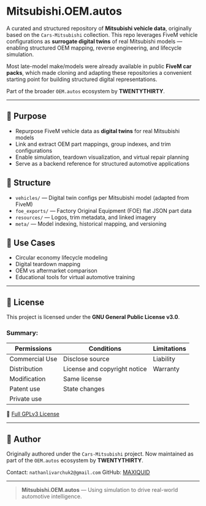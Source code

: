 # Mitsubishi.OEM.autos

A curated and structured repository of **Mitsubishi vehicle data**, originally based on the `Cars-Mitsubishi` collection.
This repo leverages FiveM vehicle configurations as **surrogate digital twins** of real Mitsubishi models — enabling structured OEM mapping, reverse engineering, and lifecycle simulation.

Most late-model make/models were already available in public **FiveM car packs**, which made cloning and adapting these repositories a convenient starting point for building structured digital representations.

Part of the broader `OEM.autos` ecosystem by **TWENTYTHIRTY**.

---

## 🎯 Purpose

* Repurpose FiveM vehicle data as **digital twins** for real Mitsubishi models
* Link and extract OEM part mappings, group indexes, and trim configurations
* Enable simulation, teardown visualization, and virtual repair planning
* Serve as a backend reference for structured automotive applications

## 📁 Structure

* `vehicles/` — Digital twin configs per Mitsubishi model (adapted from FiveM)
* `foe_exports/` — Factory Original Equipment (FOE) flat JSON part data
* `resources/` — Logos, trim metadata, and linked imagery
* `meta/` — Model indexing, historical mapping, and versioning

## 🔧 Use Cases

* Circular economy lifecycle modeling
* Digital teardown mapping
* OEM vs aftermarket comparison
* Educational tools for virtual automotive training

---

## 📜 License

This project is licensed under the **GNU General Public License v3.0**.

### Summary:

| Permissions    | Conditions                   | Limitations |
| -------------- | ---------------------------- | ----------- |
| Commercial Use | Disclose source              | Liability   |
| Distribution   | License and copyright notice | Warranty    |
| Modification   | Same license                 |             |
| Patent use     | State changes                |             |
| Private use    |                              |             |

🔗 [Full GPLv3 License](https://choosealicense.com/licenses/gpl-3.0/)

---

## 👤 Author

Originally authored under the `Cars-Mitsubishi` project. Now maintained as part of the `OEM.autos` ecosystem by **TWENTYTHIRTY**.

Contact: `nathanlivarchuk2@gmail.com`
GitHub: [MAXIQUID](https://github.com/MAXIQUID)

---

> **Mitsubishi.OEM.autos** — Using simulation to drive real-world automotive intelligence.
